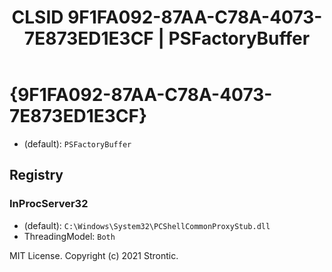 ﻿---
title: "CLSID 9F1FA092-87AA-C78A-4073-7E873ED1E3CF | PSFactoryBuffer"
excerpt: What is COM-Object CLSID 9F1FA092-87AA-C78A-4073-7E873ED1E3CF?
---

# {9F1FA092-87AA-C78A-4073-7E873ED1E3CF}

* (default): `PSFactoryBuffer`

## Registry


### InProcServer32

* (default): `C:\Windows\System32\PCShellCommonProxyStub.dll`
* ThreadingModel: `Both`

MIT License. Copyright (c) 2021 Strontic.


